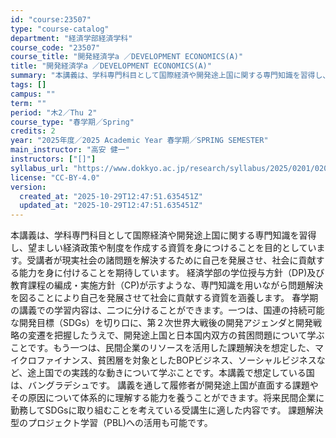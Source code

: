 ```yaml
---
id: "course:23507"
type: "course-catalog"
department: "経済学部経済学科"
course_code: "23507"
course_title: "開発経済学a ／DEVELOPMENT ECONOMICS(A)"
title: "開発経済学a ／DEVELOPMENT ECONOMICS(A)"
summary: "本講義は、学科専門科目として国際経済や開発途上国に関する専門知識を習得し、望ましい経済政策や制度を作成する資質を身につけることを目的としています。受講者が現実社会の諸問題を解決するために自己を発展させ、社会に貢献する能力を身に付けることを期…"
tags: []
campus: ""
term: ""
period: "木2／Thu 2"
course_type: "春学期／Spring"
credits: 2
year: "2025年度／2025 Academic Year 春学期／SPRING SEMESTER"
main_instructor: "高安 健一"
instructors: ["[]"]
syllabus_url: "https://www.dokkyo.ac.jp/research/syllabus/2025/0201/0201_23507_ja_JP.html"
license: "CC-BY-4.0"
version:
  created_at: "2025-10-29T12:47:51.635451Z"
  updated_at: "2025-10-29T12:47:51.635451Z"
---
```

本講義は、学科専門科目として国際経済や開発途上国に関する専門知識を習得し、望ましい経済政策や制度を作成する資質を身につけることを目的としています。受講者が現実社会の諸問題を解決するために自己を発展させ、社会に貢献する能力を身に付けることを期待しています。 経済学部の学位授与方針（DP)及び教育課程の編成・実施方針（CP)が示すような、専門知識を用いながら問題解決を図ることにより自己を発展させて社会に貢献する資質を涵養します。 春学期の講義での学習内容は、二つに分けることができます。一つは、国連の持続可能な開発目標（SDGs）を切り口に、第２次世界大戦後の開発アジェンダと開発戦略の変遷を把握したうえで、開発途上国と日本国内双方の貧困問題について学ぶことです。もう一つは、民間企業のリソースを活用した課題解決を想定した、マイクロファイナンス、貧困層を対象としたBOPビジネス、ソーシャルビジネスなど、途上国での実践的な動きについて学ぶことです。本講義で想定している国は、バングラデシュです。 講義を通して履修者が開発途上国が直面する課題やその原因について体系的に理解する能力を養うことができます。将来民間企業に勤務してSDGsに取り組むことを考えている受講生に適した内容です。 課題解決型のプロジェクト学習（PBL)への活用も可能です。
